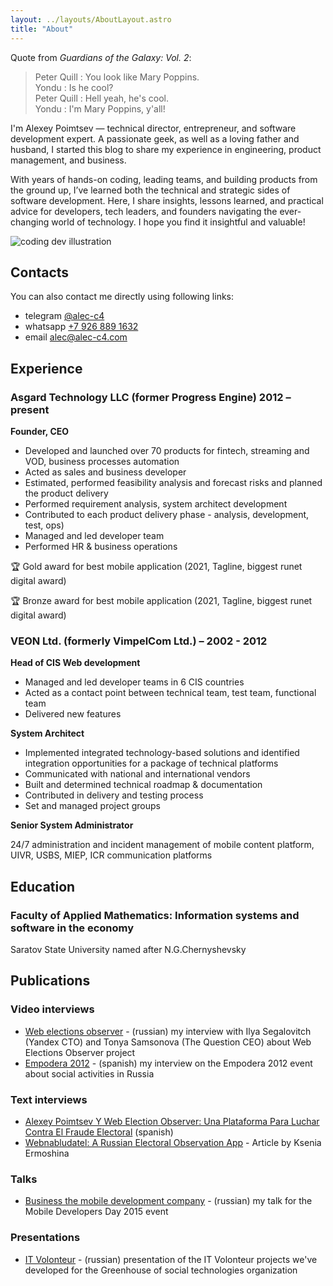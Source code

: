 ```yaml
---
layout: ../layouts/AboutLayout.astro
title: "About"
---
```


Quote from *Guardians of the Galaxy: Vol. 2*:

>Peter Quill : You look like Mary Poppins.<br>
>Yondu : Is he cool?<br>
>Peter Quill : Hell yeah, he's cool.<br>
>Yondu : I'm Mary Poppins, y'all!

I'm Alexey Poimtsev — technical director, entrepreneur, and software development expert. A passionate geek, as well as a loving father and husband, I started this blog to share my experience in engineering, product management, and business.

With years of hands-on coding, leading teams, and building products from the ground up, I’ve learned both the technical and strategic sides of software development. Here, I share insights, lessons learned, and practical advice for developers, tech leaders, and founders navigating the ever-changing world of technology. I hope you find it insightful and valuable!

<div>
  <img src="/alec-c4.jpg" class="w-auto mx-auto" alt="coding dev illustration">
</div>

## Contacts

You can also contact me directly using following links:

- telegram [@alec-c4](https://t.me/alec_c4)
- whatsapp [+7 926 889 1632](https://wa.me/79268891632)
- email [alec@alec-c4.com](alec@alec-c4.com)

## Experience

### Asgard Technology LLC (former Progress Engine) 2012 – present

**Founder, CEO**

- Developed and launched over 70 products for fintech, streaming and VOD, business processes automation
- Acted as sales and business developer
- Estimated, performed feasibility analysis and forecast risks and planned the product delivery
- Performed requirement analysis, system architect development
- Contributed to each product delivery phase - analysis, development, test, ops)
- Managed and led developer team
- Performed HR & business operations

🏆 Gold award for best mobile application (2021, Tagline, biggest runet digital award)

🏆 Bronze award for best mobile application (2021, Tagline, biggest runet digital award)

### VEON Ltd. (formerly VimpelCom Ltd.) – 2002 - 2012

**Head of CIS Web development**

- Managed and led developer teams in 6 CIS countries
- Acted as a contact point between technical team, test team, functional team
- Delivered new features

**System Architect**

- Implemented integrated technology-based solutions and identified integration opportunities for a package of technical platforms
- Communicated with national and international vendors
- Built and determined technical roadmap & documentation
- Contributed in delivery and testing process
- Set and managed project groups

**Senior System Administrator**

24/7 administration and incident management of mobile content platform, UIVR, USBS, MIEP, ICR communication platforms

## Education

### Faculty of Applied Mathematics: Information systems and software in the economy

Saratov State University named after N.G.Chernyshevsky


## Publications

### Video interviews

- [Web elections observer](https://www.youtube.com/watch?v=I9jQmU4kEeQ) - (russian) my interview with Ilya Segalovitch (Yandex CTO) and Tonya Samsonova (The Question CEO) about Web Elections Observer project
- [Empodera 2012](https://www.youtube.com/watch?v=zyywcrs-520) - (spanish) my interview on the Empodera 2012 event about social activities in Russia

### Text interviews

- [Alexey Poimtsev Y Web Election Observer: Una Plataforma Para Luchar Contra El Fraude Electoral](https://www.periodismociudadano.com/alexey-poimtsev-y-web-election-observer-una-plataforma-para-luchar-contra-el-fraude-electoral/) (spanish)
- [Webnabludatel: A Russian Electoral Observation App](https://scalar.usc.edu/works/civic-media-project/webnabludatel-russia) - Article by Ksenia Ermoshina

### Talks

- [Business the mobile development company](https://www.youtube.com/watch?v=nFjibKxKgR8) - (russian) my talk for the Mobile Developers Day 2015 event

### Presentations

- [IT Volonteur](https://www.youtube.com/watch?v=Lqgum2HgO-8) - (russian) presentation of the IT Volonteur projects we've developed for the Greenhouse of social technologies organization
